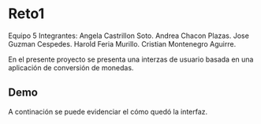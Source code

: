 # Reto1

Equipo 5
Integrantes:
Angela Castrillon Soto.
Andrea Chacon Plazas.
Jose Guzman Cespedes.
Harold Feria Murillo.
Cristian Montenegro Aguirre.

En el presente proyecto se presenta una interzas de usuario basada en una aplicación de conversión de monedas. 

## Demo

A continación se puede evidenciar el cómo quedó la interfaz.

[](../../../../Downloads/WhatsApp%20Video%202022-11-08%20at%209.28.43%20PM.mp4)

